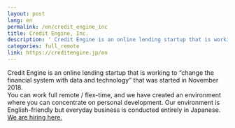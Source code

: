 ```yaml
---
layout: post
lang: en
permalink: /en/credit_engine_inc
title: Credit Engine, Inc.
description: ' Credit Engine is an online lending startup that is working to “change the financial system with data and technology” that was started in November 2018. You can work full remote / flex-time, and we have created an environment where you can concentrate on personal development. Our environment is English-friendly but everyday business is conducted entirely in Japanese. We are hiring here. '
categories: full_remote
link: https://creditengine.jp/en
---
```


<p>Credit Engine is an online lending startup that is working to “change the financial system with data and technology” that was started in November 2018.<br />You can work full remote / flex-time, and we have created an environment where you can concentrate on personal development. Our environment is English-friendly but everyday business is conducted entirely in Japanese.<br /><a href="https://www.wantedly.com/companies/creditengine/projects">We are hiring here.</a></p>
